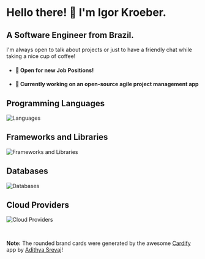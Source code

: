 # Hello there! 🫡 I'm Igor Kroeber.
## A Software Engineer from Brazil.

I'm always open to talk about projects or just to have a friendly chat while taking a nice cup of coffee!

- #### 💼 Open for new Job Positions!
- #### 🔭 Currently working on an open-source agile project management app

## Programming Languages
![Languages](https://cardify.vercel.app/api/badges?border=false&borderColor=%23ddd&borderWidth=2&iconColor=&icons=csharp%2Ctypescript%2Cjavascript%2Cphp%2Cpython%2Cruby%2Cc%2Ccplusplus&preset=october-silenceiver&shadow=false&width=70)

## Frameworks and Libraries
![Frameworks and Libraries](https://cardify.vercel.app/api/badges?border=false&borderColor=%23ddd&borderWidth=2&iconColor=&icons=react%2Cvuedotjs%2Cnestjs%2Cnextdotjs%2Cdevexpress%2Claravel%2Crubyonrails%2Cdjango%2Cflask%2Cfastapi&preset=phoenix-start&shadow=false&width=70)

## Databases
![Databases](https://cardify.vercel.app/api/badges?border=false&borderColor=%23ddd&borderWidth=2&iconColor=&icons=microsoftsqlserver%2Cmysql%2Cmariadb%2Cpostgresql%2Csqlite%2Cmongodb%2Capachecouchdb%2Cneo4j&preset=clean-mirror&shadow=false&width=70)

## Cloud Providers
![Cloud Providers](https://cardify.vercel.app/api/badges?border=false&borderColor=%23ddd&borderWidth=2&iconColor=&icons=amazonaws&preset=juicy-cake&shadow=false&width=70)

</br>

**Note:** The rounded brand cards were generated by the awesome [Cardify](https://cardify.adi.so/) app by [Adithya Sreyaj](https://github.com/adisreyaj)!
